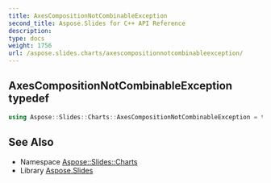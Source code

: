 ```yaml
---
title: AxesCompositionNotCombinableException
second_title: Aspose.Slides for C++ API Reference
description: 
type: docs
weight: 1756
url: /aspose.slides.charts/axescompositionnotcombinableexception/
---
```

## AxesCompositionNotCombinableException typedef




```cpp
using Aspose::Slides::Charts::AxesCompositionNotCombinableException = typedef System::ExceptionWrapper<Details_AxesCompositionNotCombinableException>
```

## See Also

* Namespace [Aspose::Slides::Charts](../)
* Library [Aspose.Slides](../../)